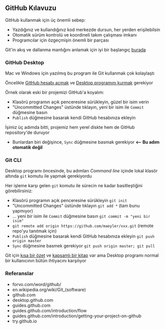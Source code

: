 ## GitHub Kılavuzu

GitHub kullanmak için üç önemli sebep:
* Yazdığınız ve kullandığınız kod merkezde dursun, her yerden erişilebilsin
* Otomatik sürüm kontrolü ve koordineli takım çalışması imkanı
* Programcılar için özgeçmişin önemli bir parçası

Git'in akış ve dallanma mantığını anlamak için iyi bir başlangıç [burada](https://guides.github.com/introduction/flow/)

### GitHub Desktop

Mac ve Windows için yazılmış bu program ile Git kullanmak çok kolaylaştı

Öncelikle [GitHub hesabı açmak](https://github.com/join) ve [Desktop programını kurmak](https://desktop.github.com) gerekiyor

Örnek olarak eski bir projemizi GitHub'a koyalım:
* Klasörü programın açık penceresine sürükleyin, güzel bir isim verin
* "Uncommitted Changes" üstünde tıklayın, yeni bir isim ile `Commit` düğmesine basın
* `Publish` düğmesine basarak kendi GitHub hesabınıza ekleyin

İşimiz üç adımda bitti, projemiz hem yerel diskte hem de GitHub repository'de duruyor
* Bunlardan biri değişince, `Sync` düğmesine basmak gerekiyor  **<-- Bu adım otomatik değil**

### Git CLI

Desktop programı öncesinde, bu adımları *Command line* içinde lokal klasör altında `git` komutu ile yapmak gerekiyordu

Her işleme karşı gelen `git` komutu ile sürecin ne kadar basitleştiğini görebilirsiniz:
* Klasörü programın açık penceresine sürükleyin   `git init`
* "Uncommitted Changes" üstünde tıklayın   `git add *` (tam bunu yapmıyor)
* ... yeni bir isim ile `Commit` düğmesine basın  `git commit -m "yeni bir isim"`
* `git remote add origin https://github.com/maeyler/xxx.git` (remote repo'yu tanıtmak için)
* `Publish` düğmesine basarak kendi GitHub hesabınıza ekleyin  `git push origin master`
* `Sync` düğmesine basmek gerekiyor   `git push origin master; git pull`

Git için [kısa bir özet](http://try.github.io) ve [kapsamlı bir kitap](https://git-scm.com/book/en/v2) var 
ama Desktop programı normal bir kullanıcının bütün ihtiyacını karşılıyor

### Referanslar

* forvo.com/word/github/
* en.wikipedia.org/wiki/Git_(software)
* github.com
* desktop.github.com
* guides.github.com
* guides.github.com/introduction/flow
* guides.github.com/introduction/getting-your-project-on-github
* try.github.io

